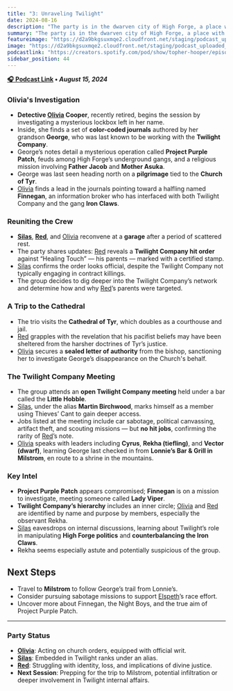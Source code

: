 ```yaml
---
title: "3: Unraveling Twilight"
date: 2024-08-16
description: "The party is in the dwarven city of High Forge, a place with strict rules."
summary: "The party is in the dwarven city of High Forge, a place with strict rules."
featureimage: "https://d2a9bkgsuxmqe2.cloudfront.net/staging/podcast_uploaded_episode400/41448639/41448639-1723920027113-51135146463c2.jpg"
image: "https://d2a9bkgsuxmqe2.cloudfront.net/staging/podcast_uploaded_episode400/41448639/41448639-1723920027113-51135146463c2.jpg"
podcastlink: "https://creators.spotify.com/pod/show/topher-hooper/episodes/C4-E3-Unraveling-Twilight-e2n9vfs"
sidebar_position: 44
---
```


**[🎧 Podcast Link](https://creators.spotify.com/pod/show/topher-hooper/episodes/C4-E3-Unraveling-Twilight-e2n9vfs) • *August 15, 2024***

### Olivia's Investigation
- **Detective [Olivia](/player-characters/olivia) Cooper**, recently retired, begins the session by investigating a mysterious lockbox left in her name.
- Inside, she finds a set of **color-coded journals** authored by her grandson **George**, who was last known to be working with the **Twilight Company**.
- George’s notes detail a mysterious operation called **Project Purple Patch**, feuds among High Forge’s underground gangs, and a religious mission involving **Father Jacob** and **Mother Asuka**.
- George was last seen heading north on a **pilgrimage** tied to the **Church of Tyr**.
- [Olivia](/player-characters/olivia) finds a lead in the journals pointing toward a halfling named **Finnegan**, an information broker who has interfaced with both Twilight Company and the gang **Iron Claws**.
### Reuniting the Crew
- **[Silas](/player-characters/silas)**, **[Red](/player-characters/red)**, and [Olivia](/player-characters/olivia) reconvene at a **garage** after a period of scattered rest.
- The party shares updates: [Red](/player-characters/red) reveals a **Twilight Company hit order** against “Healing Touch” — his parents — marked with a certified stamp.
- [Silas](/player-characters/silas) confirms the order looks official, despite the Twilight Company not typically engaging in contract killings.
- The group decides to dig deeper into the Twilight Company’s network and determine how and why [Red](/player-characters/red)’s parents were targeted.
### A Trip to the Cathedral
- The trio visits the **Cathedral of Tyr**, which doubles as a courthouse and jail.
- [Red](/player-characters/red) grapples with the revelation that his pacifist beliefs may have been sheltered from the harsher doctrines of Tyr’s justice.
- [Olivia](/player-characters/olivia) secures a **sealed letter of authority** from the bishop, sanctioning her to investigate George’s disappearance on the Church's behalf.
### The Twilight Company Meeting
- The group attends an **open Twilight Company meeting** held under a bar called the **Little Hobble**.
- [Silas](/player-characters/silas), under the alias **Martin Birchwood**, marks himself as a member using Thieves’ Cant to gain deeper access.
- Jobs listed at the meeting include car sabotage, political canvassing, artifact theft, and scouting missions — but **no hit jobs**, confirming the rarity of [Red](/player-characters/red)’s note.
- [Olivia](/player-characters/olivia) speaks with leaders including **Cyrus**, **Rekha (tiefling)**, and **Vector (dwarf)**, learning George last checked in from **Lonnie’s Bar & Grill in Milstrom**, en route to a shrine in the mountains.
### Key Intel
- **Project Purple Patch** appears compromised; **Finnegan** is on a mission to investigate, meeting someone called **Lady Viper**.
- **Twilight Company’s hierarchy** includes an inner circle; [Olivia](/player-characters/olivia) and [Red](/player-characters/red) are identified by name and purpose by members, especially the observant Rekha.
- [Silas](/player-characters/silas) eavesdrops on internal discussions, learning about Twilight’s role in manipulating **High Forge politics** and **counterbalancing the Iron Claws**.
- Rekha seems especially astute and potentially suspicious of the group.
## Next Steps
- Travel to **Milstrom** to follow George’s trail from Lonnie’s.
- Consider pursuing sabotage missions to support [Elspeth](/player-characters/elspeth)’s race effort.
- Uncover more about Finnegan, the Night Boys, and the true aim of Project Purple Patch.
---
### Party Status
- **[Olivia](/player-characters/olivia)**: Acting on church orders, equipped with official writ.
- **[Silas](/player-characters/silas)**: Embedded in Twilight ranks under an alias.
- **[Red](/player-characters/red)**: Struggling with identity, loss, and implications of divine justice.
- **Next Session**: Prepping for the trip to Milstrom, potential infiltration or deeper involvement in Twilight internal affairs.